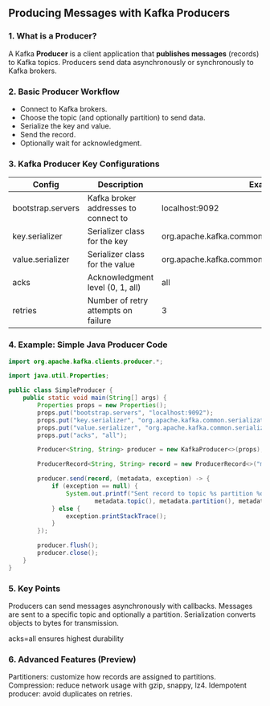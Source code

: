 ## Producing Messages with Kafka Producers

### 1. What is a Producer?
A Kafka **Producer** is a client application that **publishes messages** (records) to Kafka topics. Producers send data asynchronously or synchronously to Kafka brokers.


### 2. Basic Producer Workflow
- Connect to Kafka brokers.
- Choose the topic (and optionally partition) to send data.
- Serialize the key and value.
- Send the record.
- Optionally wait for acknowledgment.


### 3. Kafka Producer Key Configurations
| Config           | Description                                      | Example        |
|------------------|------------------------------------------------|----------------|
| bootstrap.servers | Kafka broker addresses to connect to           | localhost:9092 |
| key.serializer    | Serializer class for the key                     | org.apache.kafka.common.serialization.StringSerializer |
| value.serializer  | Serializer class for the value                   | org.apache.kafka.common.serialization.StringSerializer |
| acks             | Acknowledgment level (0, 1, all)                 | all          |
| retries          | Number of retry attempts on failure              | 3            |



### 4. Example: Simple Java Producer Code
```java
import org.apache.kafka.clients.producer.*;

import java.util.Properties;

public class SimpleProducer {
    public static void main(String[] args) {
        Properties props = new Properties();
        props.put("bootstrap.servers", "localhost:9092");
        props.put("key.serializer", "org.apache.kafka.common.serialization.StringSerializer");
        props.put("value.serializer", "org.apache.kafka.common.serialization.StringSerializer");
        props.put("acks", "all");

        Producer<String, String> producer = new KafkaProducer<>(props);

        ProducerRecord<String, String> record = new ProducerRecord<>("my-topic", "key1", "Hello Kafka");

        producer.send(record, (metadata, exception) -> {
            if (exception == null) {
                System.out.printf("Sent record to topic %s partition %d offset %d%n",
                        metadata.topic(), metadata.partition(), metadata.offset());
            } else {
                exception.printStackTrace();
            }
        });

        producer.flush();
        producer.close();
    }
}

```

### 5. Key Points
Producers can send messages asynchronously with callbacks.
Messages are sent to a specific topic and optionally a partition.
Serialization converts objects to bytes for transmission.

acks=all ensures highest durability

### 6. Advanced Features (Preview)
Partitioners: customize how records are assigned to partitions.
Compression: reduce network usage with gzip, snappy, lz4.
Idempotent producer: avoid duplicates on retries.

